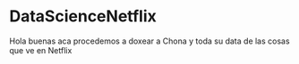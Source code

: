 # DataScienceNetflix
Hola buenas aca procedemos a doxear a Chona y toda su data de las cosas que ve en Netflix
